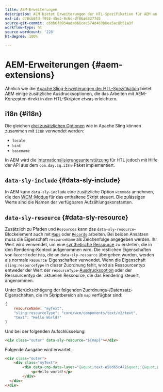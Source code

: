 ```yaml
---
title: AEM-Erweiterungen
description: AEM bietet Erweiterungen der HTL-Spezifikation für AEM an, um Ihnen als Entwicklerin oder Entwickler die Arbeit zu erleichtern.
exl-id: d78cb84d-f958-45e2-9c6c-df86a68277d5
source-git-commit: c6bb6f0954ada866cec574d480b6ea5ac0b51a3f
workflow-type: ht
source-wordcount: '228'
ht-degree: 100%

---
```


# AEM-Erweiterungen {#aem-extensions}

Ähnlich wie die [Apache Sling-Erweiterungen der HTL-Spezifikation](https://sling.apache.org/documentation/bundles/scripting/scripting-htl.html#extensions-of-the-htl-specification-1) bietet AEM einige zusätzliche Ausdrucksoptionen, die das Arbeiten mit AEM-Konzepten direkt in den HTL-Skripten etwas erleichtern.

## i18n {#i18n}

Die gleichen [drei zusätzlichen Optionen](https://sling.apache.org/documentation/bundles/scripting/scripting-htl.html#i18n) wie in Apache Sling können zusammen mit `i18n` verwendet werden:

* `locale`
* `hint`
* `basename`

In AEM wird die [Internationalisierungsunterstützung](https://experienceleague.adobe.com/de/docs/experience-manager-65/content/implementing/developing/components/internationalization/i18n-dev) für HTL jedoch mit Hilfe der API aus dem `com.day.cq.i18n`-Paket implementiert.

## `data-sly-include` {#data-sly-include}

In AEM kann `data-sly-include` eine zusätzliche Option `wcmmode` annehmen, die den [WCM-Modus](https://developer.adobe.com/experience-manager/reference-materials/cloud-service/javadoc/com/day/cq/wcm/api/WCMMode.html) für das enthaltene Skript steuert. Die zulässigen Werte sind die Namen der verfügbaren Aufzählungskonstanten.

## `data-sly-resource` {#data-sly-resource}

Zusätzlich zu Pfaden und `Resources` kann das `data-sly-resource`-Blockelement auch mit [`Maps`](https://docs.oracle.com/en/java/javase/11/docs/api/java.base/java/util/Map.html) oder [`Records`](https://github.com/apache/sling-org-apache-sling-scripting-sightly-runtime/blob/master/src/main/java/org/apache/sling/scripting/sightly/Record.java) arbeiten. Bei beiden Ansätzen muss die Eigenschaft `resourceName` als Zeichenfolge angegeben werden. Ihr Wert wird verwendet, um eine [synthetische Ressource](https://www.javadoc.io/doc/org.apache.sling/org.apache.sling.api/latest/org/apache/sling/api/resource/SyntheticResource.html) zu erstellen, die in den Rendering-Kontext aufgenommen wird. Die restlichen Eigenschaften von `Record` oder `Map`, die an `data-sly-resource` übergeben wurden, werden als normale `Resource`-Eigenschaften verwendet. Wenn die Eigenschaft `sling:resourceType` in dieser Zuordnung fehlt, wird als Ressourcentyp entweder der Wert der `resourceType`-[Ausdrucksoption](https://github.com/adobe/htl-spec/blob/1.4/SPECIFICATION.md#229-resource) oder der Ressourcentyp der aktuellen Ressource, die das Rendering steuert, angenommen.

Unter Berücksichtigung der folgenden Zuordnungs-/Datensatz-Eigenschaften, die im Skriptbereich als `map` verfügbar sind:

```javascript
{
    resourceName: "myText",
    "sling:resourceType": "core/wcm/components/text/v2/text",
    "text": "Hello World!"
}
```

Und bei der folgenden Aufschlüsselung:

```html
<div class="outer" data-sly-resource="${map}"></div>
```

Folgende Ausgabe wird erwartet:

```html
<div class="outer">
    <div class="myText">
        <div data-cmp-data-layer="{&quot;text-e58d65c472&quot;:{&quot;@type&quot;:&quot;core/wcm/components/text/v2/text&quot;,&quot;xdm:text&quot;:&quot;<p>Hello world!</p>&quot;}}" id="text-e58d65c472" class="cmp-text">
            <p>Hello world!</p>
        </div>
  </div>
</div>
```
